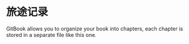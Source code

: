 # 旅途记录



GitBook allows you to organize your book into chapters, each chapter is stored in a separate file like this one.
